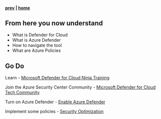 #### [prev](./pre-requisites.md) | [home](./welcome.md) 

## From here you now understand

* What is Defender for Cloud
* What is Azure Defender
* How to navigate the tool
* What are Azure Policies

## Go Do

Learn - [Microsoft Defender for Cloud Ninja Training](https://techcommunity.microsoft.com/t5/azure-security-center/become-an-azure-security-center-ninja/ba-p/1608761)

Join the Azure Security Center Community - [Microsoft Defender for Cloud Tech Community](https://aka.ms/asccommunity)

Turn on Azure Defender - [Enable Azure Defender](https://docs.microsoft.com/en-us/azure/security-center/enable-azure-defender)

Implement some policies - [Security Optimization](https://github.com/joanabmartins/SecurityOptimization)
